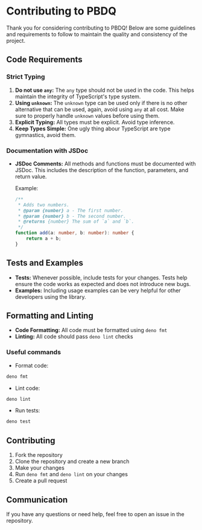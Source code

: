 # Contributing to PBDQ

Thank you for considering contributing to PBDQ! Below are some guidelines and
requirements to follow to maintain the quality and consistency of the project.

## Code Requirements

### Strict Typing

1. **Do not use `any`:** The `any` type should not be used in the code. This
   helps maintain the integrity of TypeScript's type system.
2. **Using `unknown`:** The `unknown` type can be used only if there is no other
   alternative that can be used, again, avoid using `any` at all cost. Make sure
   to properly handle `unknown` values before using them.
3. **Explicit Typing:** All types must be explicit. Avoid type inference.
4. **Keep Types Simple:** One ugly thing abour TypeScript are type gymnastics,
   avoid them.

### Documentation with JSDoc

- **JSDoc Comments:** All methods and functions must be documented with JSDoc.
  This includes the description of the function, parameters, and return value.

  Example:
  ```typescript
  /**
   * Adds two numbers.
   * @param {number} a - The first number.
   * @param {number} b - The second number.
   * @returns {number} The sum of `a` and `b`.
   */
  function add(a: number, b: number): number {
      return a + b;
  }
  ```

## Tests and Examples

- **Tests:** Whenever possible, include tests for your changes. Tests help
  ensure the code works as expected and does not introduce new bugs.
- **Examples:** Including usage examples can be very helpful for other
  developers using the library.

## Formatting and Linting

- **Code Formatting:** All code must be formatted using `deno fmt`
- **Linting:** All code should pass `deno lint` checks

### Useful commands

- Format code:

```bash
deno fmt
```

- Lint code:

```bash
deno lint
```

- Run tests:

```bash
deno test
```

## Contributing

1. Fork the repository
2. Clone the repository and create a new branch
3. Make your changes
4. Run `deno fmt` and `deno lint` on your changes
5. Create a pull request

## Communication

If you have any questions or need help, feel free to open an issue in the
repository.